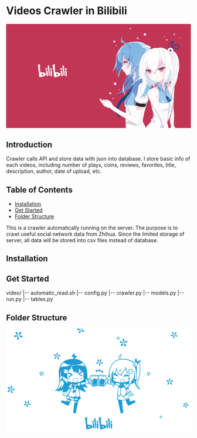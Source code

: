 # Videos Crawler in Bilibili
![](doc/sources/images/bilibili-front.jpg)

## Introduction
Crawler calls API and store data with json into database. I store basic info of each videos, including number of plays, coins, reviews, favorites, title, description, author, date of upload, etc.


## Table of Contents
- [Installation](#installation)
- [Get Started](#get-started)
- [Folder Structure](#folder-structure)


This is a crawler automatically running on the server. The purpose is to crawl useful social network data from Zhihua. Since the limited storage of server, all data will be stored into csv files instead of database.

## Installation

## Get Started
video/
    |-- automatic_read.sh
    |-- config.py
    |-- crawler.py
    |-- models.py
    |-- run.py
    |-- tables.py



## Folder Structure



![](doc/sources/images/bilibili-end.jpg)